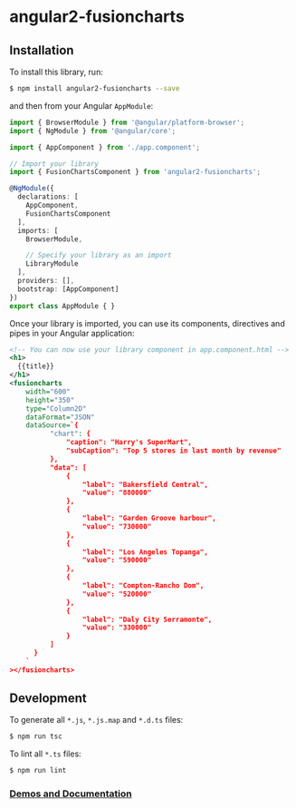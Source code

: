 # angular2-fusioncharts

## Installation

To install this library, run:

```bash
$ npm install angular2-fusioncharts --save
```

and then from your Angular `AppModule`:

```typescript
import { BrowserModule } from '@angular/platform-browser';
import { NgModule } from '@angular/core';

import { AppComponent } from './app.component';

// Import your library
import { FusionChartsComponent } from 'angular2-fusioncharts';

@NgModule({
  declarations: [
    AppComponent,
    FusionChartsComponent
  ],
  imports: [
    BrowserModule,

    // Specify your library as an import
    LibraryModule
  ],
  providers: [],
  bootstrap: [AppComponent]
})
export class AppModule { }
```

Once your library is imported, you can use its components, directives and pipes in your Angular application:

```xml
<!-- You can now use your library component in app.component.html -->
<h1>
  {{title}}
</h1>
<fusioncharts
    width="600"
    height="350"
    type="Column2D"
    dataFormat="JSON"
    dataSource=`{
          "chart": {
              "caption": "Harry's SuperMart",
              "subCaption": "Top 5 stores in last month by revenue"
          },
          "data": [
              {
                  "label": "Bakersfield Central",
                  "value": "880000"
              },
              {
                  "label": "Garden Groove harbour",
                  "value": "730000"
              },
              {
                  "label": "Los Angeles Topanga",
                  "value": "590000"
              },
              {
                  "label": "Compton-Rancho Dom",
                  "value": "520000"
              },
              {
                  "label": "Daly City Serramonte",
                  "value": "330000"
              }
          ]
      }
    `
></fusioncharts>
```

## Development

To generate all `*.js`, `*.js.map` and `*.d.ts` files:

```bash
$ npm run tsc
```

To lint all `*.ts` files:

```bash
$ npm run lint
```
### [Demos and Documentation](http://fusioncharts.github.io/angular2-fusioncharts/)

